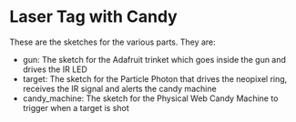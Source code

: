Laser Tag with Candy
==========
These are the sketches for the various parts. They are:
- gun: The sketch for the Adafruit trinket which goes inside the gun and drives the IR LED
- target: The sketch for the Particle Photon that drives the neopixel ring, receives the IR signal and alerts the candy machine
- candy_machine: The sketch for the Physical Web Candy Machine to trigger when a target is shot

